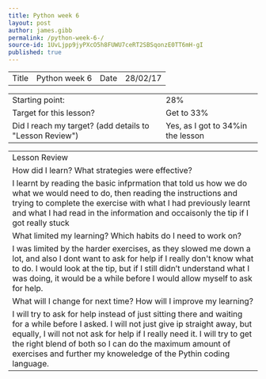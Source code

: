 ```yaml
---
title: Python week 6 
layout: post
author: james.gibb
permalink: /python-week-6-/
source-id: 1UvLjpp9jyPXcO5h8FUWU7ceRT2SBSqonzE0TT6mH-gI
published: true
---
```

<table>
  <tr>
    <td>Title</td>
    <td>Python week 6 </td>
    <td>Date</td>
    <td>28/02/17</td>
  </tr>
</table>


<table>
  <tr>
    <td>Starting point:</td>
    <td>28%</td>
  </tr>
  <tr>
    <td>Target for this lesson?</td>
    <td>Get to 33%</td>
  </tr>
  <tr>
    <td>Did I reach my target? 
(add details to "Lesson Review")</td>
    <td> Yes, as I got to 34%in the lesson</td>
  </tr>
</table>


<table>
  <tr>
    <td>Lesson Review</td>
  </tr>
  <tr>
    <td>How did I learn? What strategies were effective? </td>
  </tr>
  <tr>
    <td>I learnt by reading the basic infprmation that told us how we do what we would need to do, then reading the instructions and trying to complete the exercise with what I had previously learnt and what I had read in the information and occaisonly the tip if I got really stuck</td>
  </tr>
  <tr>
    <td>What limited my learning? Which habits do I need to work on? </td>
  </tr>
  <tr>
    <td>I was limited by the harder exercises, as they slowed me down a lot, and also I dont want to ask for help if I really don't know what to do. I would look at the tip, but if I still didn’t understand what I was doing, it would be a while before I would allow myself to ask for help.</td>
  </tr>
  <tr>
    <td>What will I change for next time? How will I improve my learning?</td>
  </tr>
  <tr>
    <td>I will try to ask for help instead of just sitting there and waiting for a while before I asked. I will not just give ip straight away, but equally, I will not not ask for help if I really need it. I will try to get the right blend of both so I can do the maximum amount of exercises and further my knoweledge of the Pythin coding language.</td>
  </tr>
</table>


